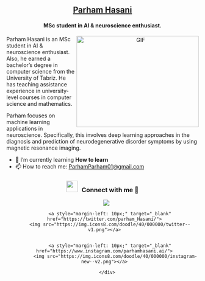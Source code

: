 <h2 align="center"><a href="https://github.com/ParhamHasani" target="blank">
Parham Hasani</a></h2>

<h4 align="center">MSc student in AI & neuroscience enthusiast.</h4>

<a target="_blank" align="center">
  <img align="right" top="500" height="240" width="320" alt="GIF" src="https://media.giphy.com/media/SWoSkN6DxTszqIKEqv/giphy.gif">
</a>

Parham Hasani is an MSc student in AI & neuroscience enthusiast. Also, he earned a bachelor’s degree in computer science from the University of Tabriz. He has teaching assistance experience in university-level courses in computer science and mathematics.

Parham focuses on machine learning applications in neuroscience.
Specifically, this involves deep learning approaches in the diagnosis and prediction of neurodegenerative disorder symptoms by using magnetic resonance imaging.

- 🌱 I’m currently learning **How to learn**
-  📫 How to reach me: ParhamParham01@gmail.com

<h3 align="center" > <img src="https://media.giphy.com/media/iY8CRBdQXODJSCERIr/giphy.gif" width="30" height="30" style="margin-right: 10px;">Connect with me 🤝 </h3>

 <div align="center"  class="icons-social" style="margin-left: 10px;">
        <a style="margin-left: 10px;"  target="_blank" href="https://www.linkedin.com/in/parhamhasani/">
			<img src="https://img.icons8.com/doodle/40/000000/linkedin--v2.png"></a>
	
        <a style="margin-left: 10px;" target="_blank" href="https://twitter.com/parham_Hasani/">
		<img src="https://img.icons8.com/doodle/40/000000/twitter--v1.png"></a>
	
	   
        <a style="margin-left: 10px;" target="_blank" href="https://www.instagram.com/parhamhasani.ai/">
			<img src="https://img.icons8.com/doodle/40/000000/instagram-new--v2.png"></a>
	
      </div>

<!--
**ParhamHasani/ParhamHasani** is a ✨ _special_ ✨ repository because its `README.md` (this file) appears on your GitHub profile.

Here are some ideas to get you started:

- 🔭 I’m currently working on ...
- 🌱 I’m currently learning ...
- 👯 I’m looking to collaborate on ...
- 🤔 I’m looking for help with ...
- 💬 Ask me about ...
- 📫 How to reach me: ...
- 😄 Pronouns: ...
- ⚡ Fun fact: ...
-->
